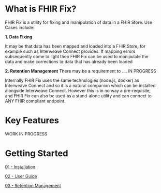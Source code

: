 # What is FHIR Fix?

FHIR Fix is a utility for fixing and manipulation of data in a FHIR Store. Use Cases include:

**1. Data Fixing**

It may be that data has been mapped and loaded into a FHIR Store, for example such as Interweave Connect provides. If mapping errors subsequently come to light then FHIR Fix can be used to manipulate the data and make corrections to data that has already been loaded

**2. Retention Management**
There may be a requirement to .... IN PROGRESS

Internally FHIR Fix uses the same technologies (node.js, docker) as Interweave Connect and so it is a natural companion which can be installed alongside Interweave Connect. However this is in no way a pre-requisite, and FHIR Fix can also be used as a stand-alone utility and can connect to ANY FHIR compliant endpoint.

# Key Features

WORK IN PROGRESS

# Getting Started

[01 - Installation](/docs/install-guide.md)

[02 - User Guide](/docs/user-guide.md)

[03 - Retention Management](/docs/retention-mgt.md)

